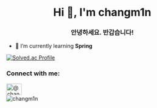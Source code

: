 <h1 align="center">Hi 👋, I'm changm1n</h1>
<h3 align="center">안녕하세요. 반갑습니다!</h3>

- 🌱 I’m currently learning **Spring**

[![Solved.ac Profile](http://mazassumnida.wtf/api/v2/generate_badge?boj=leo4995)](https://solved.ac/leo4995/)
<h3 align="left">Connect with me:</h3>
<p align="left">
<a href="https://instagram.com/chang.m1n__" target="blank"><img align="left" src="https://raw.githubusercontent.com/rahuldkjain/github-profile-readme-generator/master/src/images/icons/Social/instagram.svg" alt="@chang.m1n__" height="30" width="40" /><br></a>
</p>

<p><img align="left" src="https://github-readme-stats.vercel.app/api/top-langs?username=changm1n&show_icons=true&locale=en&layout=compact" alt="changm1n" /></p>



